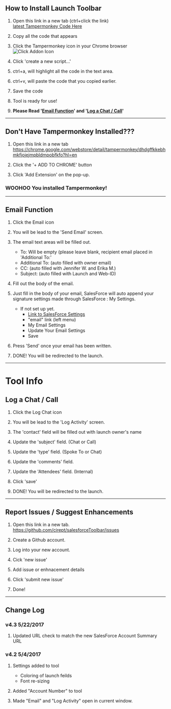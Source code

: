 ## How to Install Launch Toolbar

1. Open this link in a new tab (ctrl+click the link)<br>
[latest Tampermonkey Code Here](https://raw.githubusercontent.com/cirept/salesforceToolbar/master/launchToolbar_meta.js)

2. Copy all the code that appears

3. Click the Tampermonkey icon in your Chrome browser<br>
![Click Addon Icon](https://cdn.rawgit.com/cirept/NextGen/master/images/clickIcon.png)

4. Click 'create a new script...'

5. ctrl+a, will highlight all the code in the text area.

6. ctrl+v, will paste the code that you copied earlier.

7. Save the code

8. Tool is ready for use!

9. **Please Read '[Email Function](#email-function)' and '[Log a Chat / Call](#log-a-chat--call)'**

---

## Don't Have Tampermonkey Installed???

1. Open this link in a new tab<br>
https://chrome.google.com/webstore/detail/tampermonkey/dhdgffkkebhmkfjojejmpbldmpobfkfo?hl=en

2. Click the '+ ADD TO CHROME' button

3. Click 'Add Extension' on the pop-up.

### WOOHOO You installed Tampermonkey!

---

## Email Function

1. Click the Email icon

2. You will be lead to the 'Send Email' screen.

3. The email text areas will be filled out.
    - To:  Will be empty (please leave blank, recipient email placed in 'Additional To:'
    - Additional To:   (auto filled with owner email)
    - CC:   (auto filled with Jennifer W. and Erika M.)
    - Subject:  (auto filled with Launch and Web-ID)
    
3. Fill out the body of the email.

5. Just fill in the body of your email, SalesForce will auto append your signature settings made through SalesForce : My Settings.
    - If not set up yet.
        - [Link to SalesForce Settings](https://cdk.my.salesforce.com/ui/setup/Setup?setupid=PersonalSetup)
        - "email" link (left menu)
        - My Email Settings
        - Update Your Email Settings
        - Save

4. Press 'Send' once your email has been written.

5. DONE!  You will be redirected to the launch.

---

# Tool Info


## Log a Chat / Call

1. Click the Log Chat icon

2. You will be lead to the 'Log Activity' screen.

3. The 'contact' field will be filled out with launch owner's name

4. Update the 'subject' field.  (Chat or Call)

5. Update the 'type' field.  (Spoke To or Chat)

6. Update the 'comments' field.

7. Update the 'Attendees' field. (Internal)

8. Click 'save'

9. DONE! You will be redirected to the launch.

---

## Report Issues / Suggest Enhancements

1. Open this link in a new tab.<br>
https://github.com/cirept/salesforceToolbar/issues

2. Create a Github account.

3. Log into your new account.

4. Cick 'new issue'

5. Add issue or enhnacement details 

6. Click 'submit new issue'

7. Done!

---

## Change Log

### v4.3 5/22/2017
1. Updated URL check to match the new SalesForce Account Summary URL

### v4.2 5/4/2017
1. Settings added to tool
    - Coloring of launch feilds
    - Font re-sizing
    
2. Added "Account Number" to tool

3. Made "Email" and "Log Activity" open in current window.

